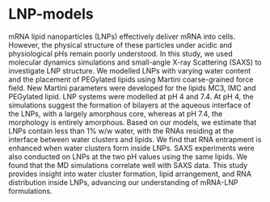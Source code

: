 # LNP-models

mRNA lipid nanoparticles (LNPs) effectively deliver mRNA into cells. However, the physical structure of these particles under acidic and physiological pHs remain poorly understood. In this study, we used molecular dynamics simulations and small-angle X-ray Scattering (SAXS) to investigate LNP structure. We modelled LNPs with varying water content and the placement of PEGylated lipids using Martini coarse-grained force field. New Martini parameters were developed for the lipids MC3, IMC and PEGylated lipid. LNP systems were modelled at pH 4 and 7.4. At pH 4, the simulations suggest the formation of bilayers at the aqueous interface of the LNPs, with a largely amorphous core, whereas at pH 7.4, the morphology is entirely amorphous. Based on our models, we estimate that LNPs contain less than 1% w/w water, with the RNAs residing at the interface between water clusters and lipids. We find that RNA entrapment is enhanced when water clusters form inside LNPs. SAXS experiments were also conducted on LNPs at the two pH values using the same lipids. We found that the MD simulations correlate well with SAXS data. This study provides insight into water cluster formation, lipid arrangement, and RNA distribution inside LNPs, advancing our understanding of mRNA-LNP formulations. 
